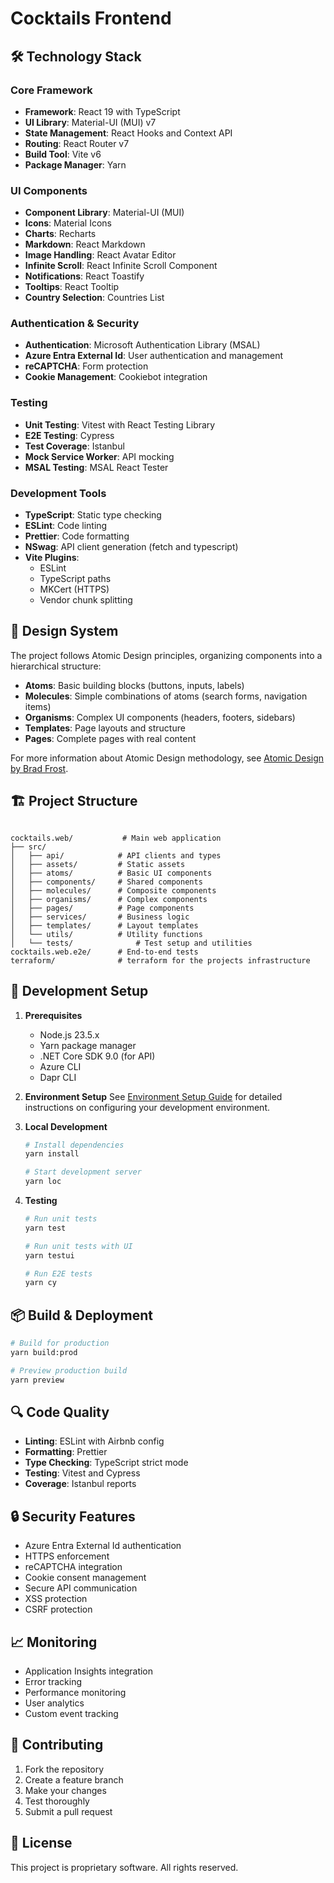 # Cocktails Frontend

## 🛠️ Technology Stack

### Core Framework
- **Framework**: React 19 with TypeScript
- **UI Library**: Material-UI (MUI) v7
- **State Management**: React Hooks and Context API
- **Routing**: React Router v7
- **Build Tool**: Vite v6
- **Package Manager**: Yarn

### UI Components
- **Component Library**: Material-UI (MUI)
- **Icons**: Material Icons
- **Charts**: Recharts
- **Markdown**: React Markdown
- **Image Handling**: React Avatar Editor
- **Infinite Scroll**: React Infinite Scroll Component
- **Notifications**: React Toastify
- **Tooltips**: React Tooltip
- **Country Selection**: Countries List

### Authentication & Security
- **Authentication**: Microsoft Authentication Library (MSAL)
- **Azure Entra External Id**: User authentication and management
- **reCAPTCHA**: Form protection
- **Cookie Management**: Cookiebot integration

### Testing
- **Unit Testing**: Vitest with React Testing Library
- **E2E Testing**: Cypress
- **Test Coverage**: Istanbul
- **Mock Service Worker**: API mocking
- **MSAL Testing**: MSAL React Tester

### Development Tools
- **TypeScript**: Static type checking
- **ESLint**: Code linting
- **Prettier**: Code formatting
- **NSwag**: API client generation (fetch and typescript)
- **Vite Plugins**:
  - ESLint
  - TypeScript paths
  - MKCert (HTTPS)
  - Vendor chunk splitting

## 🎨 Design System

The project follows Atomic Design principles, organizing components into a hierarchical structure:

- **Atoms**: Basic building blocks (buttons, inputs, labels)
- **Molecules**: Simple combinations of atoms (search forms, navigation items)
- **Organisms**: Complex UI components (headers, footers, sidebars)
- **Templates**: Page layouts and structure
- **Pages**: Complete pages with real content

For more information about Atomic Design methodology, see [Atomic Design by Brad Frost](https://atomicdesign.bradfrost.com/chapter-2/).


## 🏗️ Project Structure

```

cocktails.web/           # Main web application
├── src/
│   ├── api/            # API clients and types
│   ├── assets/         # Static assets
│   ├── atoms/          # Basic UI components
│   ├── components/     # Shared components
│   ├── molecules/      # Composite components
│   ├── organisms/      # Complex components
│   ├── pages/          # Page components
│   ├── services/       # Business logic
│   ├── templates/      # Layout templates
│   └── utils/          # Utility functions
│   └── tests/              # Test setup and utilities
cocktails.web.e2e/      # End-to-end tests
terraform/              # terraform for the projects infrastructure
```

## 🚀 Development Setup

1. **Prerequisites**
   - Node.js 23.5.x
   - Yarn package manager
   - .NET Core SDK 9.0 (for API)
   - Azure CLI
   - Dapr CLI

2. **Environment Setup**
   See [Environment Setup Guide](.readme/env-setup.md) for detailed instructions on configuring your development environment.

3. **Local Development**
   ```bash
   # Install dependencies
   yarn install
   
   # Start development server
   yarn loc
   ```

4. **Testing**
   ```bash
   # Run unit tests
   yarn test
   
   # Run unit tests with UI
   yarn testui
   
   # Run E2E tests
   yarn cy
   ```

## 📦 Build & Deployment

```bash
# Build for production
yarn build:prod

# Preview production build
yarn preview
```

## 🔍 Code Quality

- **Linting**: ESLint with Airbnb config
- **Formatting**: Prettier
- **Type Checking**: TypeScript strict mode
- **Testing**: Vitest and Cypress
- **Coverage**: Istanbul reports

## 🔒 Security Features

- Azure Entra External Id authentication
- HTTPS enforcement
- reCAPTCHA integration
- Cookie consent management
- Secure API communication
- XSS protection
- CSRF protection

## 📈 Monitoring

- Application Insights integration
- Error tracking
- Performance monitoring
- User analytics
- Custom event tracking

## 🤝 Contributing

1. Fork the repository
2. Create a feature branch
3. Make your changes
4. Test thoroughly
5. Submit a pull request

## 📄 License

This project is proprietary software. All rights reserved. 